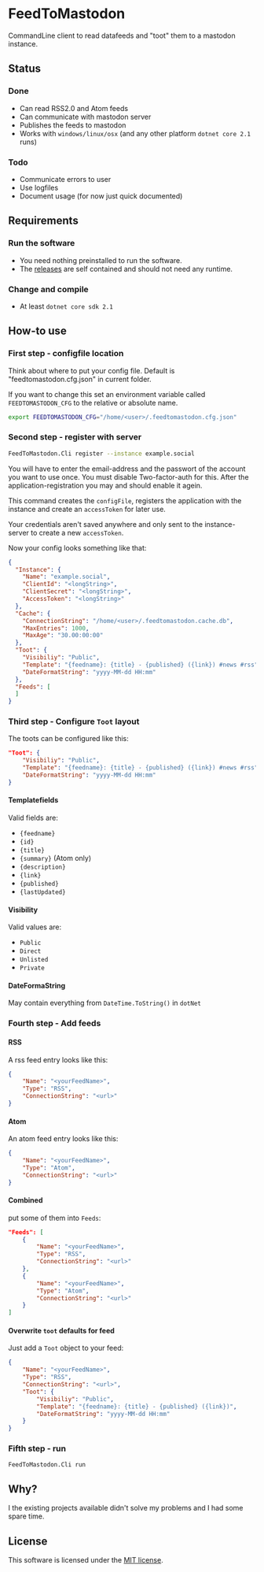 # FeedToMastodon

CommandLine client to read datafeeds and "toot" them to a mastodon instance.

## Status

### Done

- Can read RSS2.0 and Atom feeds
- Can communicate with mastodon server
- Publishes the feeds to mastodon
- Works with `windows/linux/osx` (and any other platform `dotnet core 2.1` runs)

### Todo

- Communicate errors to user
- Use logfiles
- Document usage (for now just quick documented)

## Requirements

### Run the software

- You need nothing preinstalled to run the software.
- The [releases](https://github.com/road42/FeedToMastodon/releases) are self contained and should not
  need any runtime.

### Change and compile

- At least `dotnet core sdk 2.1`

## How-to use

### First step - configfile location

Think about where to put your config file. Default is "feedtomastodon.cfg.json" in current
folder.

If you want to change this set an environment variable called `FEEDTOMASTODON_CFG` to the relative or absolute name.

```bash
export FEEDTOMASTODON_CFG="/home/<user>/.feedtomastodon.cfg.json"
```

### Second step - register with server

```bash
FeedToMastodon.Cli register --instance example.social
```

You will have to enter the email-address and the passwort of the
account you want to use once. You must disable Two-factor-auth for this. After the application-registration you may and should enable it agein.

This command creates the `configFile`, registers the application with the instance and create an `accessToken` for later use.

Your credentials aren't saved anywhere and only sent to the instance-server to create a new `accessToken`.

Now your config looks something like that:

```json
{
  "Instance": {
    "Name": "example.social",
    "ClientId": "<longString>",
    "ClientSecret": "<longString>",
    "AccessToken": "<longString>"
  },
  "Cache": {
    "ConnectionString": "/home/<user>/.feedtomastodon.cache.db",
    "MaxEntries": 1000,
    "MaxAge": "30.00:00:00"
  },
  "Toot": {
    "Visibiliy": "Public",
    "Template": "{feedname}: {title} - {published} ({link}) #news #rss",
    "DateFormatString": "yyyy-MM-dd HH:mm"
  },
  "Feeds": [
  ]
}
```

### Third step - Configure `Toot` layout

The toots can be configured like this:

```json
"Toot": {
    "Visibiliy": "Public",
    "Template": "{feedname}: {title} - {published} ({link}) #news #rss",
    "DateFormatString": "yyyy-MM-dd HH:mm"
}
```

#### Templatefields

Valid fields are:
- `{feedname}`
- `{id}`
- `{title}`
- `{summary}` (Atom only)
- `{description}`
- `{link}`
- `{published}`
- `{lastUpdated}`

#### Visibility

Valid values are:
- `Public`
- `Direct`
- `Unlisted`
- `Private`

#### DateFormaString

May contain everything from `DateTime.ToString()` in `dotNet`

### Fourth step - Add feeds

#### RSS

A rss feed entry looks like this:

```json
{
    "Name": "<yourFeedName>",
    "Type": "RSS",
    "ConnectionString": "<url>"
}
```

#### Atom
An atom feed entry looks like this:
```json
{
    "Name": "<yourFeedName>",
    "Type": "Atom",
    "ConnectionString": "<url>"
}
```

#### Combined

put some of them into `Feeds`:
```json
"Feeds": [
    {
        "Name": "<yourFeedName>",
        "Type": "RSS",
        "ConnectionString": "<url>"
    },
    {
        "Name": "<yourFeedName>",
        "Type": "Atom",
        "ConnectionString": "<url>"
    }
]
```

#### Overwrite `toot` defaults for feed

Just add a `Toot` object to your feed:

```json
{
    "Name": "<yourFeedName>",
    "Type": "RSS",
    "ConnectionString": "<url>",
    "Toot": {
        "Visibiliy": "Public",
        "Template": "{feedname}: {title} - {published} ({link})",
        "DateFormatString": "yyyy-MM-dd HH:mm"
    }
}
```

### Fifth step - run

```
FeedToMastodon.Cli run
```

## Why?

I the existing projects available didn't solve my problems and I had some spare time.

## License

This software is licensed under the [MIT license](LICENSE).
